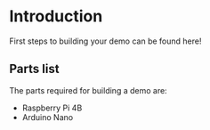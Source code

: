 # Introduction
First steps to building your demo can be found here!

## Parts list
The parts required for building a demo are:
- Raspberry Pi 4B
- Arduino Nano

